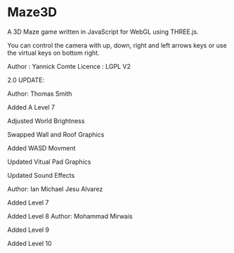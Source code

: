 Maze3D
======

A 3D Maze game written in JavaScript for WebGL using THREE.js.

You can control the camera with up, down, right and left arrows keys or use the virtual keys on bottom right.

Author : Yannick Comte
Licence : LGPL V2


2.0 UPDATE:

Author: Thomas Smith

Added A Level 7

Adjusted World Brightness

Swapped Wall and Roof Graphics

Added WASD Movment

Updated Vitual Pad Graphics

Updated Sound Effects

Author: Ian Michael Jesu Alvarez

Added Level 7

Added Level 8
Author: Mohammad Mirwais

Added Level 9

Added Level 10